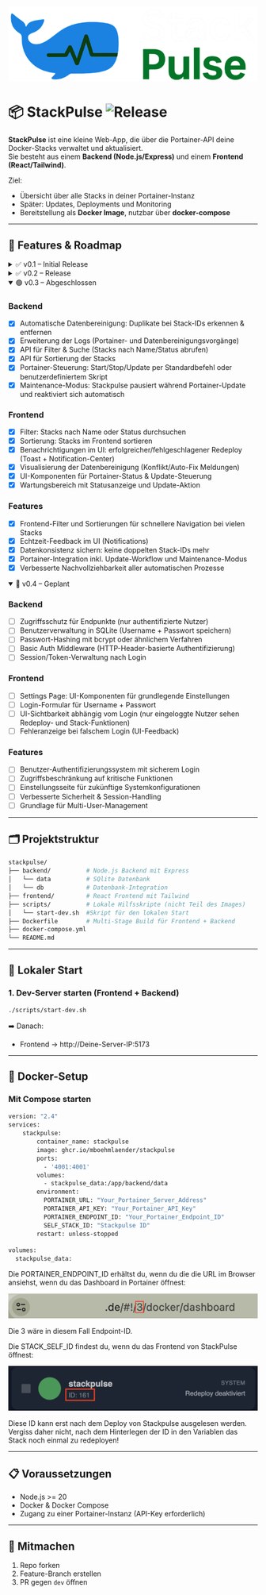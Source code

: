 ![StackPulse Logo](assets/images/stackpulse.png)

# 📦 StackPulse ![Release](https://img.shields.io/badge/release-v0.3-blue.svg) 

**StackPulse** ist eine kleine Web-App, die über die Portainer-API deine Docker-Stacks verwaltet und aktualisiert.  
Sie besteht aus einem **Backend (Node.js/Express)** und einem **Frontend (React/Tailwind)**.  

Ziel:  
- Übersicht über alle Stacks in deiner Portainer-Instanz  
- Später: Updates, Deployments und Monitoring  
- Bereitstellung als **Docker Image**, nutzbar über **docker-compose**  

---

## 🚀 Features & Roadmap

<details>
  <summary>✅ v0.1 – Initial Release</summary>

- Projektstruktur mit Frontend & Backend  
- Lokales Startskript (`scripts/start-dev.sh`)  
- Frontend zeigt Stacks an (über Backend)  
- API-Verbindung zu Portainer  
- Stack Redeploy  
- Bereitstellung eines Docker Images über GHCR  

</details>

<details>
  <summary>✅ v0.2 – Release</summary>

### Backend
- [x] Anbindung einer SQLite-Datenbank  
- [x] Logging der Redeploy-Aktionen in SQLite speichern  
- [x] API-Endpunkte für Log-Abfragen  
- [x] Funktionen für Pagination, Löschen und Export 

### Frontend
- [x] Anzeige der Logs (inkl. Statusfarben)  
- [x] UI-Komponenten für Log-Details  
- [x] Filterfunktionen für die Logs
- [x] Pagination, Lösch- und Exportanzeigen

### Features
- [x] Selektive Auswahl: einzelne Stacks oder Services neu deployen  

</details>

<details open>
  <summary>🟢 v0.3 – Abgeschlossen</summary>

### Backend
- [x] Automatische Datenbereinigung: Duplikate bei Stack-IDs erkennen & entfernen  
- [x] Erweiterung der Logs (Portainer- und Datenbereinigungsvorgänge)  
- [x] API für Filter & Suche (Stacks nach Name/Status abrufen)  
- [x] API für Sortierung der Stacks  
- [x] Portainer-Steuerung: Start/Stop/Update per Standardbefehl oder benutzerdefiniertem Skript  
- [x] Maintenance-Modus: Stackpulse pausiert während Portainer-Update und reaktiviert sich automatisch  

### Frontend
- [x] Filter: Stacks nach Name oder Status durchsuchen  
- [x] Sortierung: Stacks im Frontend sortieren  
- [x] Benachrichtigungen im UI: erfolgreicher/fehlgeschlagener Redeploy (Toast + Notification-Center)  
- [x] Visualisierung der Datenbereinigung (Konflikt/Auto-Fix Meldungen)  
- [x] UI-Komponenten für Portainer-Status & Update-Steuerung  
- [x] Wartungsbereich mit Statusanzeige und Update-Aktion  

### Features
- [x] Frontend-Filter und Sortierungen für schnellere Navigation bei vielen Stacks  
- [x] Echtzeit-Feedback im UI (Notifications)  
- [x] Datenkonsistenz sichern: keine doppelten Stack-IDs mehr  
- [x] Portainer-Integration inkl. Update-Workflow und Maintenance-Modus  
- [x] Verbesserte Nachvollziehbarkeit aller automatischen Prozesse  

</details>

<details open>
  <summary>🔮 v0.4 – Geplant</summary>

### Backend
- [ ] Zugriffsschutz für Endpunkte (nur authentifizierte Nutzer)  
- [ ] Benutzerverwaltung in SQLite (Username + Passwort speichern)  
- [ ] Passwort-Hashing mit bcrypt oder ähnlichem Verfahren  
- [ ] Basic Auth Middleware (HTTP-Header-basierte Authentifizierung)  
- [ ] Session/Token-Verwaltung nach Login  

### Frontend
- [ ] Settings Page: UI-Komponenten für grundlegende Einstellungen  
- [ ] Login-Formular für Username + Passwort  
- [ ] UI-Sichtbarkeit abhängig vom Login (nur eingeloggte Nutzer sehen Redeploy- und Stack-Funktionen)  
- [ ] Fehleranzeige bei falschem Login (UI-Feedback)  

### Features
- [ ] Benutzer-Authentifizierungssystem mit sicherem Login  
- [ ] Zugriffsbeschränkung auf kritische Funktionen  
- [ ] Einstellungsseite für zukünftige Systemkonfigurationen  
- [ ] Verbesserte Sicherheit & Session-Handling  
- [ ] Grundlage für Multi-User-Management  

</details>

---

## 🗂️ Projektstruktur

```bash
stackpulse/
├── backend/          # Node.js Backend mit Express
│   └── data          # SQlite Datenbank
│   └── db            # Datenbank-Integration
├── frontend/         # React Frontend mit Tailwind
├── scripts/          # Lokale Hilfsskripte (nicht Teil des Images)
│   └── start-dev.sh  #Skript für den lokalen Start
├── Dockerfile        # Multi-Stage Build für Frontend + Backend
├── docker-compose.yml
└── README.md
```

---

## 🔧 Lokaler Start

### 1. Dev-Server starten (Frontend + Backend)
```bash
./scripts/start-dev.sh
```

➡️ Danach:  
- Frontend → http://Deine-Server-IP:5173  

---

## 🐳 Docker-Setup

### Mit Compose starten
```bash
version: "2.4"
services:
    stackpulse:
        container_name: stackpulse
        image: ghcr.io/mboehmlaender/stackpulse
        ports:
          - '4001:4001'
        volumes:
          - stackpulse_data:/app/backend/data
        environment:
          PORTAINER_URL: "Your_Portainer_Server_Address"
          PORTAINER_API_KEY: "Your_Portainer_API_Key"
          PORTAINER_ENDPOINT_ID: "Your_Portainer_Endpoint_ID"
          SELF_STACK_ID: "Stackpulse ID"
        restart: unless-stopped

volumes:
  stackpulse_data:

```

Die PORTAINER_ENDPOINT_ID erhältst du, wenn du die die URL im Browser ansiehst, wenn du das Dashboard in Portainer öffnest:

![PORTAINER_ENDPOINT_ID](assets/images/ENDPOINT_ID.png)

Die 3 wäre in diesem Fall Endpoint-ID.

Die STACK_SELF_ID findest du, wenn du das Frontend von StackPulse öffnest:

![SELF_STACK_ID](assets/images/SELF_STACK_ID.png)

Diese ID kann erst nach dem Deploy von Stackpulse ausgelesen werden. Vergiss daher nicht, nach dem Hinterlegen der ID in den Variablen das Stack noch einmal zu redeployen!

---

## 📋 Voraussetzungen

- Node.js >= 20  
- Docker & Docker Compose  
- Zugang zu einer Portainer-Instanz (API-Key erforderlich)

---

## 🤝 Mitmachen

1. Repo forken  
2. Feature-Branch erstellen  
3. PR gegen `dev` öffnen  

